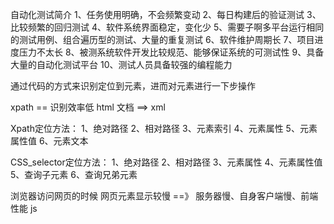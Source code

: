 自动化测试简介
1、任务使用明确，不会频繁变动
2、每日构建后的验证测试
3、比较频繁的回归测试
4、软件系统界面稳定，变化少
5、需要子啊多平台运行相同的测试用例、组合遍历型的测试、大量的重复测试
6、软件维护周期长
7、项目进度压力不太长
8、被测系统软件开发比较规范、能够保证系统的可测试性
9、具备大量的自动化测试平台
10、测试人员具备较强的编程能力


通过代码的方式来识别定位到元素，进而对元素进行一下步操作

xpath == 识别效率低
html 文档 ==> xml 

Xpath定位方法：
1、绝对路径
2、相对路径
3、元素索引
4、元素属性
5、元素属性值
6、元素文本


CSS_selector定位方法：
1、绝对路径
2、相对路径
3、元素属性
4、元素属性值
5、查询子元素
6、查询兄弟元素


浏览器访问网页的时候
网页元素显示较慢 ==》 服务器慢、自身客户端慢、前端性能 js